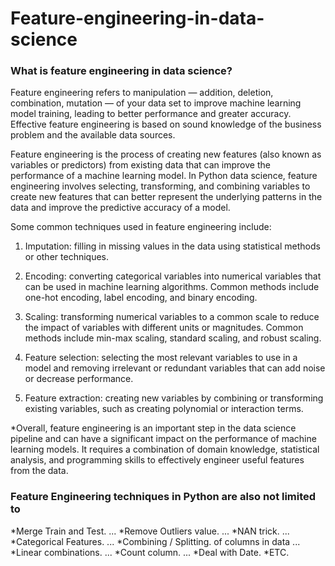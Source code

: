 # Feature-engineering-in-data-science


### What is feature engineering in data science?


Feature engineering refers to manipulation — addition, deletion, combination, mutation — of your data set to improve machine learning model training, leading to better performance and greater accuracy. Effective feature engineering is based on sound knowledge of the business problem and the available data sources.

Feature engineering is the process of creating new features (also known as variables or predictors) from existing data that can improve the performance of a machine learning model. In Python data science, feature engineering involves selecting, transforming, and combining variables to create new features that can better represent the underlying patterns in the data and improve the predictive accuracy of a model.

Some common techniques used in feature engineering include:

1. Imputation: filling in missing values in the data using statistical methods or other techniques.

2. Encoding: converting categorical variables into numerical variables that can be used in machine learning algorithms. Common methods include one-hot encoding, label encoding, and binary encoding.

3. Scaling: transforming numerical variables to a common scale to reduce the impact of variables with different units or magnitudes. Common methods include min-max scaling, standard scaling, and robust scaling.

4. Feature selection: selecting the most relevant variables to use in a model and removing irrelevant or redundant variables that can add noise or decrease performance.

5. Feature extraction: creating new variables by combining or transforming existing variables, such as creating polynomial or interaction terms.

*Overall, feature engineering is an important step in the data science pipeline and can have a significant impact on the performance of machine learning models. It requires a combination of domain knowledge, statistical analysis, and programming skills to effectively engineer useful features from the data.

### Feature Engineering techniques in Python are also not limited to
*Merge Train and Test. ...
*Remove Outliers value. ...
*NAN trick. ...
*Categorical Features. ...
*Combining / Splitting. of columns in data ...
*Linear combinations. ...
*Count column. ...
*Deal with Date.
*ETC.
